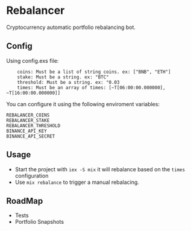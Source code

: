 # Rebalancer

Cryptocurrency automatic portfolio rebalancing bot.

## Config

Using config.exs file:

```
    coins: Must be a list of string coins. ex: ["BNB", "ETH"]
    stake: Must be a string. ex: "BTC" 
    threshold: Must be a string. ex: "0.03
    times: Must be an array of times: [~T[06:00:00.000000], ~T[16:00:00.000000]]
```


You can configure it using the following enviroment variables:

```
REBALANCER_COINS
REBALANCER_STAKE
REBALANCER_THRESHOLD
BINANCE_API_KEY
BINANCE_API_SECRET
```

## Usage

- Start the project with `iex -S mix` it will rebalance based on the `times` configuration
- Use `mix rebalance` to trigger a manual rebalacing.

## RoadMap

- Tests
- Portfolio Snapshots
